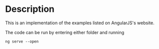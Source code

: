 # Description
This is an implementation of the examples listed on AngularJS's website.

The code can be run by entering either folder and running
```
ng serve --open
```